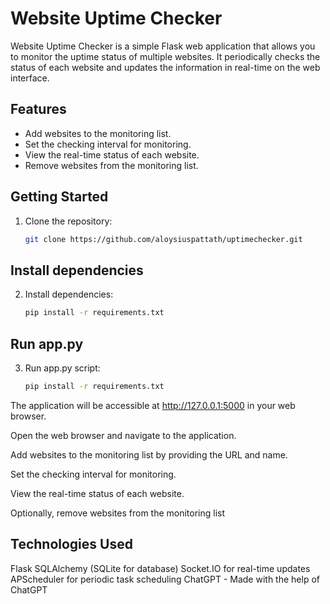 # Website Uptime Checker

Website Uptime Checker is a simple Flask web application that allows you to monitor the uptime status of multiple websites. It periodically checks the status of each website and updates the information in real-time on the web interface.

## Features

- Add websites to the monitoring list.
- Set the checking interval for monitoring.
- View the real-time status of each website.
- Remove websites from the monitoring list.

## Getting Started

1. Clone the repository:

   ```bash
   git clone https://github.com/aloysiuspattath/uptimechecker.git

## Install dependencies

2. Install dependencies:
   ```bash
   pip install -r requirements.txt

## Run app.py

3. Run app.py script:
   ```bash
   pip install -r requirements.txt

The application will be accessible at http://127.0.0.1:5000 in your web browser.

Open the web browser and navigate to the application.

Add websites to the monitoring list by providing the URL and name.

Set the checking interval for monitoring.

View the real-time status of each website.

Optionally, remove websites from the monitoring list


## Technologies Used
   Flask
   SQLAlchemy (SQLite for database)
   Socket.IO for real-time updates
   APScheduler for periodic task scheduling
   ChatGPT - Made with the help of ChatGPT


